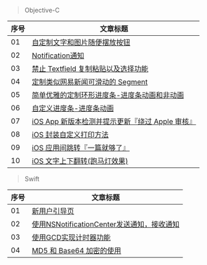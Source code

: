 

> Objective-C

序号 | 文章标题
------- | -------
01 | [自定制文字和图片随便摆放按钮](https://github.com/CalvinCheungCoder/Blog/blob/master/Objective-C/Objective-C%20%E6%8C%89%E9%92%AE%E6%98%BE%E7%A4%BA%E5%9B%BE%E7%89%87%E5%92%8C%E6%96%87%E5%AD%97.md)
02 | [Notification通知](https://github.com/CalvinCheungCoder/Blog/blob/master/Objective-C/Notification/Objective-C%20Notification%20%E9%80%9A%E7%9F%A5.md)
03 | [禁止 Textfield 复制粘贴以及选择功能](https://github.com/CalvinCheungCoder/Blog/blob/master/Objective-C/Objective-C%20%E7%A6%81%E6%AD%A2%20Textfield%20%E5%A4%8D%E5%88%B6%E7%B2%98%E8%B4%B4%E4%BB%A5%E5%8F%8A%E9%80%89%E6%8B%A9%E5%8A%9F%E8%83%BD.md)
04 | [定制类似网易新闻可滑动的 Segment](https://github.com/CalvinCheungCoder/Blog/blob/master/Objective-C/Objective-C%20%E5%AE%9A%E5%88%B6%E7%B1%BB%E4%BC%BC%E7%BD%91%E6%98%93%E6%96%B0%E9%97%BBSegment.md)
05 | [简单优雅的定制环形进度条-进度条动画和非动画](https://github.com/CalvinCheungCoder/Blog/blob/master/Objective-C/Objective-C%20%E7%AE%80%E5%8D%95%E4%BC%98%E9%9B%85%E7%9A%84%E5%AE%9A%E5%88%B6%E5%9C%86%E5%BD%A2%E8%BF%9B%E5%BA%A6%E6%9D%A1.md)
06 | [自定义进度条-进度条动画](https://github.com/CalvinCheungCoder/Blog/blob/master/Objective-C/Objective-C%20%E8%87%AA%E5%AE%9A%E4%B9%89%E8%BF%9B%E5%BA%A6%E6%9D%A1.md)
07 | [iOS App 新版本检测并提示更新『绕过 Apple 审核』](https://github.com/CalvinCheungCoder/Blog/blob/master/Objective-C/iOS%20App%20%E6%96%B0%E7%89%88%E6%9C%AC%E6%A3%80%E6%B5%8B%E5%B9%B6%E6%8F%90%E7%A4%BA%E6%9B%B4%E6%96%B0%E3%80%8E%E7%BB%95%E8%BF%87%20Apple%20%E5%AE%A1%E6%A0%B8%E3%80%8F.md)
08 | [iOS 封装自定义打印方法](https://github.com/CalvinCheungCoder/Blog/blob/master/Objective-C/iOS%20%E5%B0%81%E8%A3%85%E8%87%AA%E5%AE%9A%E4%B9%89%E6%89%93%E5%8D%B0%E6%96%B9%E6%B3%95.md)
09 | [iOS 应用间跳转『一篇就够了』](https://github.com/CalvinCheungCoder/Blog/blob/master/Objective-C/JumpBetweenApplications/iOS%20%E5%BA%94%E7%94%A8%E9%97%B4%E8%B7%B3%E8%BD%AC%E3%80%8E%E4%B8%80%E7%AF%87%E5%B0%B1%E5%A4%9F%E4%BA%86%E3%80%8F.md)
10 | [iOS 文字上下翻转(跑马灯效果)](https://github.com/CalvinCheungCoder/Blog/blob/master/Objective-C/iOS%20%E6%96%87%E5%AD%97%E4%B8%8A%E4%B8%8B%E7%BF%BB%E8%BD%AC(%E8%B7%91%E9%A9%AC%E7%81%AF%E6%95%88%E6%9E%9C).md)

> Swift

序号 | 文章标题
------- | -------
01 | [新用户引导页](https://github.com/CalvinCheungCoder/Blog/blob/master/Swift/Swift%20%E6%96%B0%E7%94%A8%E6%88%B7%E5%BC%95%E5%AF%BC%E9%A1%B5.md)
02 | [使用NSNotificationCenter发送通知，接收通知](https://github.com/CalvinCheungCoder/Blog/blob/master/Swift/Swift%20%E4%BD%BF%E7%94%A8NSNotificationCenter%E5%8F%91%E9%80%81%E9%80%9A%E7%9F%A5%EF%BC%8C%E6%8E%A5%E6%94%B6%E9%80%9A%E7%9F%A5.md)
03 | [使用GCD实现计时器功能](https://github.com/CalvinCheungCoder/Blog/blob/master/Swift/Swift%20%E4%BD%BF%E7%94%A8GCD%E5%AE%9E%E7%8E%B0%E8%AE%A1%E6%97%B6%E5%99%A8%E5%8A%9F%E8%83%BD.md)
04 | [MD5 和 Base64 加密的使用](https://github.com/CalvinCheungCoder/Blog/blob/master/Swift/Swift%20MD5%E5%92%8CBase64.md)


